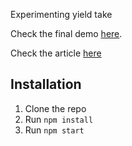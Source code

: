 Experimenting yield take

Check the final demo [here](http://async-redux-saga.surge.sh/).

Check the article [here](https://medium.com/@andresmijares25/async-operations-using-redux-saga-2ba02ae077b3#.sxsygk28s)

## Installation

1. Clone the repo
2. Run `npm install`
3. Run `npm start`
